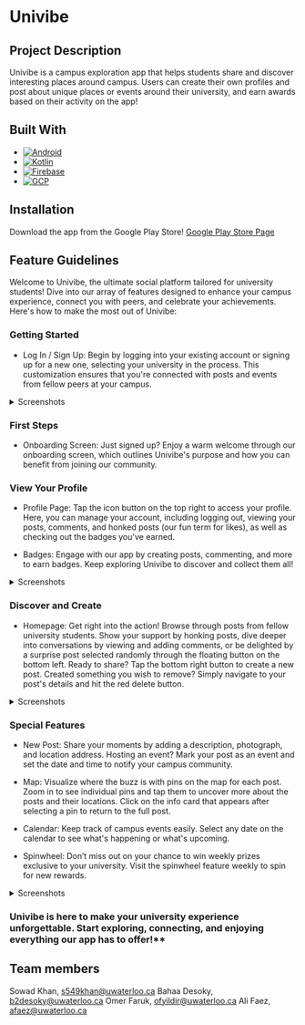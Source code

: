 # Univibe

## Project Description

Univibe is a campus exploration app that helps students share and discover interesting places around campus. Users can create their own profiles and post about unique places or events around their university, and earn awards based on their activity on the app!

## Built With

* [![Android][Android]][Android-url]
* [![Kotlin][Kotlin]][Kotlin-url]
* [![Firebase][Firebase]][Firebase-url]
* [![GCP][GCP]][GCP-url]

## Installation
Download the app from the Google Play Store!
[Google Play Store Page](https://play.google.com/store/apps/details?id=com.team10210.univibe)

## Feature Guidelines

Welcome to Univibe, the ultimate social platform tailored for university students! Dive into our array of features designed to enhance your campus experience, connect you with peers, and celebrate your achievements. Here's how to make the most out of Univibe:

### Getting Started

- Log In / Sign Up: Begin by logging into your existing account or signing up for a new one, selecting your university in the process. This customization ensures that you're connected with posts and events from fellow peers at your campus.

<details><summary>Screenshots</summary>
<img src="public/univibe-login.jpg" alt="drawing" width="200"/>
<img src="public/univibe-signup.jpg" alt="drawing" width="200"/>
</details>

### First Steps

- Onboarding Screen: Just signed up? Enjoy a warm welcome through our onboarding screen, which outlines Univibe's purpose and how you can benefit from joining our community.

### View Your Profile

- Profile Page: Tap the icon button on the top right to access your profile. Here, you can manage your account, including logging out, viewing your posts, comments, and honked posts (our fun term for likes), as well as checking out the badges you've earned.

- Badges: Engage with our app by creating posts, commenting, and more to earn badges. Keep exploring Univibe to discover and collect them all!

<details><summary>Screenshots</summary>
<img src="public/univibe-profile.jpg" alt="drawing" width="200"/>
<img src="public/univibe-badges.jpg" alt="drawing" width="200"/>
</details>

### Discover and Create

- Homepage: Get right into the action! Browse through posts from fellow university students. Show your support by honking posts, dive deeper into conversations by viewing and adding comments, or be delighted by a surprise post selected randomly through the floating button on the bottom left. Ready to share? Tap the bottom right button to create a new post. Created something you wish to remove? Simply navigate to your post's details and hit the red delete button.

<details><summary>Screenshots</summary>
<img src="public/univibe-posts.jpg" alt="drawing" width="200"/>
<img src="public/univibe-post.jpg" alt="drawing" width="200"/>
</details>

### Special Features

- New Post: Share your moments by adding a description, photograph, and location address. Hosting an event? Mark your post as an event and set the date and time to notify your campus community.

- Map: Visualize where the buzz is with pins on the map for each post. Zoom in to see individual pins and tap them to uncover more about the posts and their locations. Click on the info card that appears after selecting a pin to return to the full post.

- Calendar: Keep track of campus events easily. Select any date on the calendar to see what's happening or what's upcoming.

- Spinwheel: Don’t miss out on your chance to win weekly prizes exclusive to your university. Visit the spinwheel feature weekly to spin for new rewards.

<details><summary>Screenshots</summary>
<img src="public/univibe-newpost.jpg" alt="drawing" width="200"/>
<img src="public/univibe-map.jpg" alt="drawing" width="200"/>
<img src="public/univibe-mappost.jpg" alt="drawing" width="200"/>
<img src="public/univibe-calendar.jpg" alt="drawing" width="200"/>
<img src="public/univibe-spinwheel.jpg" alt="drawing" width="200"/>
</details>

### Univibe is here to make your university experience unforgettable. Start exploring, connecting, and enjoying everything our app has to offer!**

## Team members

Sowad Khan, <s549khan@uwaterloo.ca>
Bahaa Desoky, <b2desoky@uwaterloo.ca>
Omer Faruk, <ofyildir@uwaterloo.ca>
Ali Faez, <afaez@uwaterloo.ca>

<!-- MARKDOWN LINKS & IMAGES -->
<!-- https://www.markdownguide.org/basic-syntax/#reference-style-links -->
[Kotlin]: https://img.shields.io/badge/Kotlin-purple?style=for-the-badge&logo=kotlin
[Kotlin-url]: https://kotlinlang.org/
[Android]: https://img.shields.io/badge/Kotlin-green?style=for-the-badge&logo=android
[Android-url]: https://developer.android.com/
[Firebase]: https://img.shields.io/badge/Firebase-orange?style=for-the-badge&logo=firebase
[Firebase-url]: https://firebase.google.com/
[GCP]: https://img.shields.io/badge/GCP-white?style=for-the-badge&logo=google-cloud
[GCP-url]: https://cloud.google.com/?hl=en

